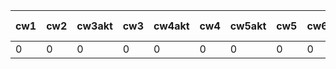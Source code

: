 | cw1 | cw2 | cw3akt | cw3 | cw4akt | cw4 | cw5akt | cw5 | cw6 | cw7akt | cw7 | cw8akt | cw8 | k1 pkt |
|-----|-----|--------|-----|--------|-----|--------|-----|-----|--------|-----|--------|-----|--------|
|   0 |   0 |      0 |   0 |      0 |   0 |      0 |   0 |   0 |      0 |   0 |      0 |   0 |      0 |
